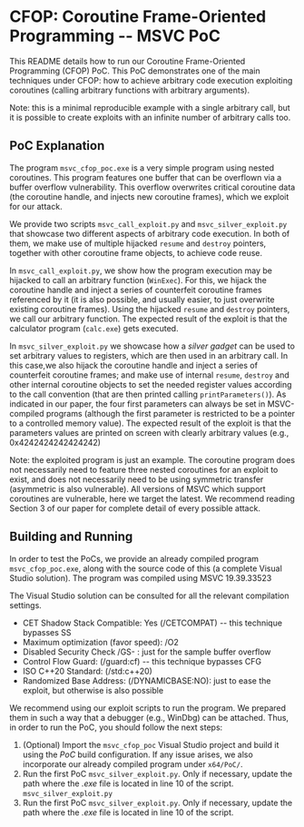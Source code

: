 # CFOP: Coroutine Frame-Oriented Programming -- MSVC PoC
This README details how to run our Coroutine Frame-Oriented Programming (CFOP) PoC.
This PoC demonstrates one of the main techniques under CFOP: how to achieve arbitrary code execution exploiting coroutines (calling arbitrary functions with arbitrary arguments).

Note: this is a minimal reproducible example with a single arbitrary call, but it is possible to create exploits with an infinite number of arbitrary calls too.

## PoC Explanation
The program ```msvc_cfop_poc.exe``` is a very simple program using nested coroutines.
This program features one buffer that can be overflown via a buffer overflow vulnerability. This overflow overwrites critical coroutine data (the coroutine handle, and injects new coroutine frames), which we exploit for our attack. 

We provide two scripts ```msvc_call_exploit.py``` and ```msvc_silver_exploit.py``` that showcase two different aspects of arbitrary code execution. In both of them, we make use of multiple hijacked ```resume``` and ```destroy``` pointers, together with other coroutine frame objects, to achieve code reuse.

In ```msvc_call_exploit.py```, we show how the program execution may be hijacked to call an arbitrary function (```WinExec```). For this, we hijack the coroutine handle and inject a series of counterfeit coroutine frames referenced by it (it is also possible, and usually easier, to just overwrite existing coroutine frames). Using the hijacked ```resume``` and ```destroy``` pointers, we call our arbitrary function. The expected result of the exploit is that the calculator program (```calc.exe```) gets executed. 

In ```msvc_silver_exploit.py``` we showcase how a _silver gadget_ can be used to set arbitrary values to registers, which are then used in an arbitrary call. In this case,we also hijack the coroutine handle and inject a series of counterfeit coroutine frames; and make use of internal ```resume```, ```destroy``` and other internal coroutine objects to set the needed register values according to the call convention (that are then printed calling ```printParameters()```). As indicated in our paper, the four first parameters can always be set in MSVC-compiled programs (although the first parameter is restricted to be a pointer to a controlled memory value). The expected result of the exploit is that the parameters values are printed on screen with clearly arbitrary values (e.g., 0x4242424242424242)

Note: the exploited program is just an example. The coroutine program does not necessarily need to feature three nested coroutines for an exploit to exist, and does not necessarily need to be using symmetric transfer (asymmetric is also vulnerable). All versions of MSVC which support coroutines are vulnerable, here we target the latest. We recommend reading Section 3 of our paper for complete detail of every possible attack.

## Building and Running
In order to test the PoCs, we provide an already compiled program ```msvc_cfop_poc.exe```, along with the source code of this (a complete Visual Studio solution).
The program was compiled using MSVC 19.39.33523

The Visual Studio solution can be consulted for all the relevant compilation settings.
* CET Shadow Stack Compatible: Yes (/CETCOMPAT) -- this technique bypasses SS
* Maximum optimization (favor speed): /O2
* Disabled Security Check /GS- : just for the sample buffer overflow
* Control Flow Guard: (/guard:cf) -- this technique bypasses CFG
* ISO C++20 Standard: (/std:c++20)
* Randomized Base Address: (/DYNAMICBASE:NO): just to ease the exploit, but otherwise is also possible

We recommend using our exploit scripts to run the program. We prepared them in such a way that a debugger (e.g., WinDbg) can be attached. Thus, in order to run the PoC, you should follow the next steps:
1. (Optional) Import the ```msvc_cfop_poc``` Visual Studio project and build it using the _PoC_ build configuration. If any issue arises, we also incorporate our already compiled program under ```x64/PoC/```.
2. Run the first PoC ```msvc_silver_exploit.py```. Only if necessary, update the path where the _.exe_ file is located in line 10 of the script.
```msvc_silver_exploit.py```
3. Run the first PoC ```msvc_silver_exploit.py```. Only if necessary, update the path where the _.exe_ file is located in line 10 of the script.


